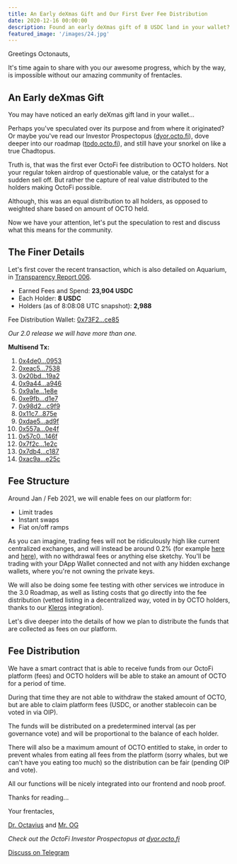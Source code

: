 ```yaml
---
title: An Early deXmas Gift and Our First Ever Fee Distribution
date: 2020-12-16 00:00:00
description: Found an early deXmas gift of 8 USDC land in your wallet? Let's discuss what it's all about as Dexember reaches the midway point.
featured_image: '/images/24.jpg'
---
```


Greetings Octonauts,

It's time again to share with you our awesome progress, which by the way, is impossible without our amazing community of frentacles. 

## An Early deXmas Gift

You may have noticed an early deXmas gift land in your wallet... 

Perhaps you've speculated over its purpose and from where it originated? Or maybe you've read our Investor Prospectopus ([dyor.octo.fi](https://dyor.octo.fi)), dove deeper into our roadmap ([todo.octo.fi](https://todo.octo.fi)), and still have your snorkel on like a true Chadtopus.

Truth is, that was the first ever OctoFi fee distribution to OCTO holders. Not your regular token airdrop of questionable value, or the catalyst for a sudden sell off. But rather the capture of real value distributed to the holders making OctoFi possible.

Although, this was an equal distribution to all holders, as opposed to weighted share based on amount of OCTO held. 

Now we have your attention, let's put the speculation to rest and discuss what this means for the community.

## The Finer Details

Let's first cover the recent transaction, which is also detailed on Aquarium, in [Transparency Report 006](https://docs.octo.fi/docs/aquarium/t006/). 

- Earned Fees and Spend: **23,904 USDC**
- Each Holder: **8 USDC**
- Holders (as of 8:08:08 UTC snapshot): **2,988** 

Fee Distribution Wallet: [0x73F2...ce85](https://etherscan.io/address/0x73F29805198cCE93015bC960F47885CF6268ce85)

*Our 2.0 release we will have more than one.*

**Multisend Tx:**

1. [0x4de0...0953](https://etherscan.io/tx/0x4de0dc0596b3b62f94b45682aeb83cb49a705b8b134daf4be44a8caea1cf0953)
2. [0xeac5...7538](https://etherscan.io/tx/0xeac57753a0e6e5a50327bcfda3e81db7ca756527703cf09a6f6bf047bf2a7538)
3. [0x20bd...19a2](https://etherscan.io/tx/0x20bdef6bf24a912939144636aa25d367dc80d22d4d63947b95df0ef8e23e19a2)
4. [0x9a44...a946](https://etherscan.io/tx/0x9a4491f23005f3ab195bf7d126e694e7f094a258869e6c62a09ba8ce79f9a946)
5. [0x9a1e...1e8e](https://etherscan.io/tx/0x9a1e413f9e7281d8d0cc82f709527b229aef013c8b70fccb45db9c7245e01e8e)
6. [0xe9fb...d1e7](https://etherscan.io/tx/0xe9fb5007488de4245dc0a714556b89b18aa020feedd327179990e2f250a7d1e7)
7. [0x98d2...c9f9](https://etherscan.io/tx/0x98d20a7b336c2350c2f2aa7330079a564b5bcd22fc01a5320bdeee61b94bc9f9)
8. [0x11c7...875e](https://etherscan.io/tx/0x11c7ade31a18d008519af07aa5da79e0037899e2a55fa8ffbe1c2cfa7dfa875e)
9. [0xdae5...ad9f](https://etherscan.io/tx/0xdae512c163b3150fd7017802924e4a74912c91fc60750de3af0e65f885f1ad9f)
10. [0x557a...0e4f](https://etherscan.io/tx/0x557af634ee1ae9417981d88bb59863b6575c9dfd2d91f4b44a68eb8053e20e4f)
11. [0x57c0...146f](https://etherscan.io/tx/0x57c031618061ff6a1e0b5ba341c23807b4e9933229bf8097a010ee752962146f)
12. [0x7f2c...1e2c](https://etherscan.io/tx/0x7f2cf42c9e097c74b99107090ce1ddd37f0ac3609fd7c8feeab808e0a7ff1e2c)
13. [0x7db4...c187](https://etherscan.io/tx/0x7db4cbbcd483edc413024c10076c88c5cd3ede5a5e04b695a7ee72b254b3c187)
14. [0xac9a...e25c](https://etherscan.io/tx/0xac9a5a6a47b444121868bacab1f7747dace1d697ba36e9bec2b8b5f3e904e25c)


## Fee Structure

Around Jan / Feb 2021, we will enable fees on our platform for:

- Limit trades 
- Instant swaps
- Fiat on/off ramps 

As you can imagine, trading fees will not be ridiculously high like current centralized exchanges, and will instead be around 0.2% (for example [here](https://www.binance.com/en/fee/schedule) and [here](https://www.huobi.com/en-us/fee/)), with no withdrawal fees or anything else sketchy. You'll be trading with your DApp Wallet connected and not with any hidden exchange wallets, where you're not owning the private keys. 

We will also be doing some fee testing with other services we introduce in the 3.0 Roadmap, as well as listing costs that go directly into the fee distribution (vetted listing in a decentralized way, voted in by OCTO holders, thanks to our [Kleros](https://kleros.io/) integration).
 
Let's dive deeper into the details of how we plan to distribute the funds that are collected as fees on our platform. 

## Fee Distribution

We have a smart contract that is able to receive funds from our OctoFi platform (fees) and OCTO holders will be able to stake an amount of OCTO for a period of time. 

During that time they are not able to withdraw the staked amount of OCTO, but are able to claim platform fees (USDC, or another stablecoin can be voted in via OIP). 

The funds will be distributed on a predetermined interval (as per governance vote) and will be proportional to the balance of each holder. 

There will also be a maximum amount of OCTO entitled to stake, in order to prevent whales from eating all fees from the platform (sorry whales, but we can't have you eating too much) so the distribution can be fair (pending OIP and vote).

All our functions will be nicely integrated into our frontend and noob proof.

Thanks for reading...

Your frentacles,

[Dr. Octavius](https://t.me/OctoFi) and [Mr. OG](https://t.me/octofi_dev) 

*Check out the OctoFi Investor Prospectopus at [dyor.octo.fi](https://dyor.octo.fi)*

<a href="https://tg.octo.fi" class="button--fill">Discuss on Telegram</a>
